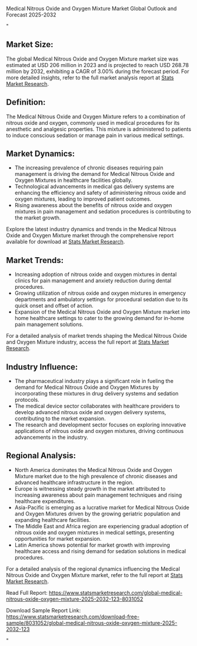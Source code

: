 Medical Nitrous Oxide and Oxygen Mixture Market Global Outlook and Forecast 2025-2032

"<h2>Market Size:</h2>
<p>The global Medical Nitrous Oxide and Oxygen Mixture market size was estimated at USD 206 million in 2023 and is projected to reach USD 268.78 million by 2032, exhibiting a CAGR of 3.00% during the forecast period. For more detailed insights, refer to the full market analysis report at <a href='https://www.statsmarketresearch.com/global-medical-nitrous-oxide-oxygen-mixture-2025-2032-123-8031052'>Stats Market Research</a>.</p>

<h2>Definition:</h2>
<p>The Medical Nitrous Oxide and Oxygen Mixture refers to a combination of nitrous oxide and oxygen, commonly used in medical procedures for its anesthetic and analgesic properties. This mixture is administered to patients to induce conscious sedation or manage pain in various medical settings.</p>

<h2>Market Dynamics:</h2>
<ul>
  <li>The increasing prevalence of chronic diseases requiring pain management is driving the demand for Medical Nitrous Oxide and Oxygen Mixtures in healthcare facilities globally.</li>
  <li>Technological advancements in medical gas delivery systems are enhancing the efficiency and safety of administering nitrous oxide and oxygen mixtures, leading to improved patient outcomes.</li>
  <li>Rising awareness about the benefits of nitrous oxide and oxygen mixtures in pain management and sedation procedures is contributing to the market growth.</li>
</ul>
<p>Explore the latest industry dynamics and trends in the Medical Nitrous Oxide and Oxygen Mixture market through the comprehensive report available for download at <a href='https://www.statsmarketresearch.com/download-free-sample/8031052/global-medical-nitrous-oxide-oxygen-mixture-2025-2032-123'>Stats Market Research</a>.</p>

<h2>Market Trends:</h2>
<ul>
  <li>Increasing adoption of nitrous oxide and oxygen mixtures in dental clinics for pain management and anxiety reduction during dental procedures.</li>
  <li>Growing utilization of nitrous oxide and oxygen mixtures in emergency departments and ambulatory settings for procedural sedation due to its quick onset and offset of action.</li>
  <li>Expansion of the Medical Nitrous Oxide and Oxygen Mixture market into home healthcare settings to cater to the growing demand for in-home pain management solutions.</li>
</ul>
<p>For a detailed analysis of market trends shaping the Medical Nitrous Oxide and Oxygen Mixture industry, access the full report at <a href='https://www.statsmarketresearch.com/global-medical-nitrous-oxide-oxygen-mixture-2025-2032-123-8031052'>Stats Market Research</a>.</p>

<h2>Industry Influence:</h2>
<ul>
  <li>The pharmaceutical industry plays a significant role in fueling the demand for Medical Nitrous Oxide and Oxygen Mixtures by incorporating these mixtures in drug delivery systems and sedation protocols.</li>
  <li>The medical device sector collaborates with healthcare providers to develop advanced nitrous oxide and oxygen delivery systems, contributing to the market expansion.</li>
  <li>The research and development sector focuses on exploring innovative applications of nitrous oxide and oxygen mixtures, driving continuous advancements in the industry.</li>
</ul>

<h2>Regional Analysis:</h2>
<ul>
  <li>North America dominates the Medical Nitrous Oxide and Oxygen Mixture market due to the high prevalence of chronic diseases and advanced healthcare infrastructure in the region.</li>
  <li>Europe is witnessing steady growth in the market attributed to increasing awareness about pain management techniques and rising healthcare expenditures.</li>
  <li>Asia-Pacific is emerging as a lucrative market for Medical Nitrous Oxide and Oxygen Mixtures driven by the growing geriatric population and expanding healthcare facilities.</li>
  <li>The Middle East and Africa region are experiencing gradual adoption of nitrous oxide and oxygen mixtures in medical settings, presenting opportunities for market expansion.</li>
  <li>Latin America shows potential for market growth with improving healthcare access and rising demand for sedation solutions in medical procedures.</li>
</ul>
<p>For a detailed analysis of the regional dynamics influencing the Medical Nitrous Oxide and Oxygen Mixture market, refer to the full report at <a href='https://www.statsmarketresearch.com/global-medical-nitrous-oxide-oxygen-mixture-2025-2032-123-8031052'>Stats Market Research</a>.</p>

<p>Read Full Report: <a href='https://www.statsmarketresearch.com/global-medical-nitrous-oxide-oxygen-mixture-2025-2032-123-8031052'>https://www.statsmarketresearch.com/global-medical-nitrous-oxide-oxygen-mixture-2025-2032-123-8031052</a></p>
<p>Download Sample Report Link: <a href='https://www.statsmarketresearch.com/download-free-sample/8031052/global-medical-nitrous-oxide-oxygen-mixture-2025-2032-123'>https://www.statsmarketresearch.com/download-free-sample/8031052/global-medical-nitrous-oxide-oxygen-mixture-2025-2032-123</a></p>"
